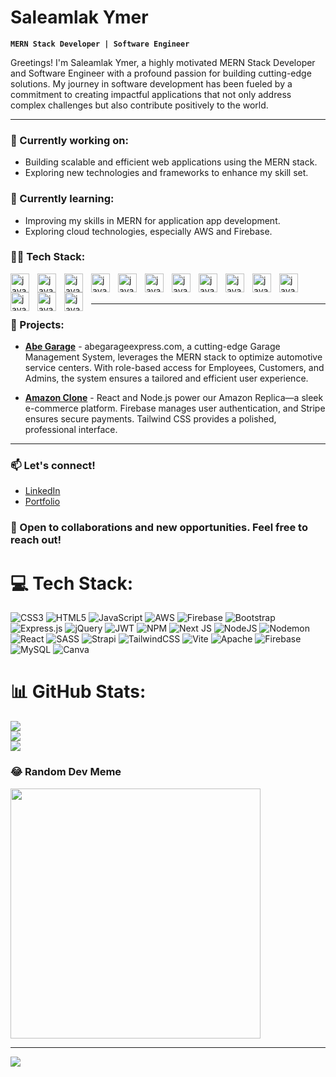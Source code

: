 # Saleamlak Ymer
**`MERN Stack Developer | Software Engineer`**

Greetings! I'm Saleamlak Ymer, a highly motivated MERN Stack Developer and Software Engineer with a profound passion for building cutting-edge solutions. My journey in software development has been fueled by a commitment to creating impactful applications that not only address complex challenges but also contribute positively to the world.

---

### 🔭 Currently working on:
- Building scalable and efficient web applications using the MERN stack.
- Exploring new technologies and frameworks to enhance my skill set.

### 🌱 Currently learning:
- Improving my skills in MERN for application app development.
- Exploring cloud technologies, especially AWS and Firebase.

### 👨‍💻 Tech Stack:
<img align="left" alt="java" width="30px" style="padding-right:10px;" src="https://icons.veryicon.com/png/o/business/vscode-program-item-icon/react-3.png" />
<img align="left" alt="java" width="30px" style="padding-right:10px;" src="https://static-00.iconduck.com/assets.00/node-js-icon-454x512-nztofx17.png" />
<img align="left" alt="java" width="30px" style="padding-right:10px;" src="https://user-images.githubusercontent.com/25181517/183859966-a3462d8d-1bc7-4880-b353-e2cbed900ed6.png" />
<img align="left" alt="java" width="30px" style="padding-right:10px;" src="https://cdn-icons-png.flaticon.com/512/919/919836.png" />
<img align="left" alt="java" width="30px" style="padding-right:10px;" src="https://uxwing.com/wp-content/themes/uxwing/download/brands-and-social-media/html-icon.png" />
<img align="left" alt="java" width="30px" style="padding-right:10px;" src="https://cdn-icons-png.flaticon.com/512/888/888847.png" />
<img align="left" alt="java" width="30px" style="padding-right:10px;" src="https://www.datocms-assets.com/75941/1657707878-nextjs_logo.png" />

<img align="left" alt="java" width="30px" style="padding-right:10px;" src="https://cdn-icons-png.flaticon.com/512/5968/5968672.png" />
<img align="left" alt="java" width="30px" style="padding-right:10px;" src="https://git-scm.com/images/logos/downloads/Git-Icon-1788C.png" />



<img align="left" alt="java" width="30px" style="padding-right:10px;" src="https://cdn-icons-png.flaticon.com/512/2164/2164832.png" />
<img align="left" alt="java" width="30px" style="padding-right:10px;" src="https://static-00.iconduck.com/assets.00/tailwind-css-icon-512x307-1v56l8ed.png" />
<img align="left" alt="java" width="30px" style="padding-right:10px;" src="https://cdn4.iconfinder.com/data/icons/google-i-o-2016/512/google_firebase-2-512.png" />
<img align="left" alt="java" width="30px" style="padding-right:10px;" src="https://cdn.iconscout.com/icon/free/png-256/free-jquery-8-1175153.png" />
<img align="left" alt="java" width="30px" style="padding-right:10px;" src="https://vitejs.dev/logo-with-shadow.png" />
<br />
<br/>

___



### 🚀 Projects:
- **[Abe Garage](https://www.abegarageexpress.com)** - abegarageexpress.com, a cutting-edge Garage Management System, leverages the MERN stack to optimize automotive service centers. With role-based access for Employees, Customers, and Admins, the system ensures a tailored and efficient user experience.
  
- **[Amazon Clone](https://fifth-base-398400.web.app/)** - React and Node.js power our Amazon Replica—a sleek e-commerce platform. Firebase manages user authentication, and Stripe ensures secure payments. Tailwind CSS provides a polished, professional interface.
___
### 📫 Let's connect!
- [LinkedIn](https://www.linkedin.com/in/saleamlakendrias/)
- [Portfolio](https://saleamlakendrias.com/)

### 🤝 Open to collaborations and new opportunities. Feel free to reach out!

# 💻 Tech Stack:
![CSS3](https://img.shields.io/badge/css3-%231572B6.svg?style=for-the-badge&logo=css3&logoColor=white) ![HTML5](https://img.shields.io/badge/html5-%23E34F26.svg?style=for-the-badge&logo=html5&logoColor=white) ![JavaScript](https://img.shields.io/badge/javascript-%23323330.svg?style=for-the-badge&logo=javascript&logoColor=%23F7DF1E) ![AWS](https://img.shields.io/badge/AWS-%23FF9900.svg?style=for-the-badge&logo=amazon-aws&logoColor=white) ![Firebase](https://img.shields.io/badge/firebase-%23039BE5.svg?style=for-the-badge&logo=firebase) ![Bootstrap](https://img.shields.io/badge/bootstrap-%238511FA.svg?style=for-the-badge&logo=bootstrap&logoColor=white) ![Express.js](https://img.shields.io/badge/express.js-%23404d59.svg?style=for-the-badge&logo=express&logoColor=%2361DAFB) ![jQuery](https://img.shields.io/badge/jquery-%230769AD.svg?style=for-the-badge&logo=jquery&logoColor=white) ![JWT](https://img.shields.io/badge/JWT-black?style=for-the-badge&logo=JSON%20web%20tokens) ![NPM](https://img.shields.io/badge/NPM-%23CB3837.svg?style=for-the-badge&logo=npm&logoColor=white) ![Next JS](https://img.shields.io/badge/Next-black?style=for-the-badge&logo=next.js&logoColor=white) ![NodeJS](https://img.shields.io/badge/node.js-6DA55F?style=for-the-badge&logo=node.js&logoColor=white) ![Nodemon](https://img.shields.io/badge/NODEMON-%23323330.svg?style=for-the-badge&logo=nodemon&logoColor=%BBDEAD) ![React](https://img.shields.io/badge/react-%2320232a.svg?style=for-the-badge&logo=react&logoColor=%2361DAFB) ![SASS](https://img.shields.io/badge/SASS-hotpink.svg?style=for-the-badge&logo=SASS&logoColor=white) ![Strapi](https://img.shields.io/badge/strapi-%232E7EEA.svg?style=for-the-badge&logo=strapi&logoColor=white) ![TailwindCSS](https://img.shields.io/badge/tailwindcss-%2338B2AC.svg?style=for-the-badge&logo=tailwind-css&logoColor=white) ![Vite](https://img.shields.io/badge/vite-%23646CFF.svg?style=for-the-badge&logo=vite&logoColor=white) ![Apache](https://img.shields.io/badge/apache-%23D42029.svg?style=for-the-badge&logo=apache&logoColor=white) ![Firebase](https://img.shields.io/badge/Firebase-039BE5?style=for-the-badge&logo=Firebase&logoColor=white) ![MySQL](https://img.shields.io/badge/mysql-%2300000f.svg?style=for-the-badge&logo=mysql&logoColor=white) ![Canva](https://img.shields.io/badge/Canva-%2300C4CC.svg?style=for-the-badge&logo=Canva&logoColor=white)
# 📊 GitHub Stats:
![](https://github-readme-stats.vercel.app/api?username=Saleamlak21&theme=dark&hide_border=false&include_all_commits=true&count_private=true)<br/>
![](https://github-readme-streak-stats.herokuapp.com/?user=Saleamlak21&theme=dark&hide_border=false)<br/>
![](https://github-readme-stats.vercel.app/api/top-langs/?username=Saleamlak21&theme=dark&hide_border=false&include_all_commits=true&count_private=true&layout=compact)

### 😂 Random Dev Meme
<img src='https://randommeme-five.vercel.app/' style="height: 400px;"/>

---
[![](https://visitcount.itsvg.in/api?id=Saleamlak21&icon=0&color=0)](https://visitcount.itsvg.in)

<!-- Proudly created with GPRM ( https://gprm.itsvg.in ) -->
